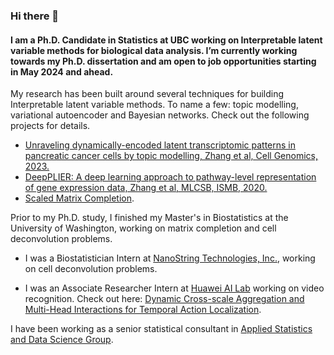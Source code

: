 ### Hi there 👋


#### I am a Ph.D. Candidate in Statistics at UBC working on Interpretable latent variable methods for biological data analysis. I’m currently working towards my Ph.D. dissertation and am open to job opportunities starting in May 2024 and ahead. 

My research has been built around several techniques for building Interpretable latent variable methods. To name a few: topic modelling, variational autoencoder and Bayesian networks. Check out the following projects for details.

- [Unraveling dynamically-encoded latent transcriptomic patterns in pancreatic cancer cells by topic modelling, Zhang et al, Cell Genomics, 2023.](https://doi.org/10.1016/j.xgen.2023.100388)
- [DeepPLIER: A deep learning approach to pathway-level representation of gene expression data, Zhang et al, MLCSB, ISMB, 2020.](https://www.youtube.com/watch?v=nBlBFG6gFbM)
- [Scaled Matrix Completion](http://hdl.handle.net/1773/42982).

Prior to my Ph.D. study, I finished my Master's in Biostatistics at the University of Washington, working on matrix completion and cell deconvolution problems. 

- I was a Biostatistician Intern at [NanoString Technologies, Inc.](https://nanostring.com/), working on cell deconvolution problems. 

- I was an Associate Researcher Intern at [Huawei AI Lab](http://dev3.noahlab.com.hk/) working on video recognition. Check out here: [Dynamic Cross-scale Aggregation and Multi-Head Interactions for Temporal Action Localization](https://www.youtube.com/watch?v=YUGILnxpsuw&ab_channel=ActivityNet).

I have been working as a senior statistical consultant in [Applied Statistics and Data Science Group](https://asda.stat.ubc.ca/).


<!--
**thisisyichenzhang/thisisyichenzhang** is a ✨ _special_ ✨ repository because its `README.md` (this file) appears on your GitHub profile.

Here are some ideas to get you started:

- 🔭 I’m currently working on ...
- 🌱 I’m currently learning ...
- 👯 I’m looking to collaborate on ...
- 🤔 I’m looking for help with ...
- 💬 Ask me about ...
- 📫 How to reach me: ...
- 😄 Pronouns: ...
- ⚡ Fun fact: ...
-->
